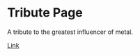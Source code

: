 # Tribute Page

A tribute to the greatest influencer of metal.

<a href="https://bstefansen.github.io/TributePage/">Link</a>
